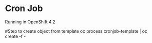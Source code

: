 # Cron Job 
Running in OpenShift 4.2 

#Step to create object from template
oc process cronjob-template | oc create -f - 
